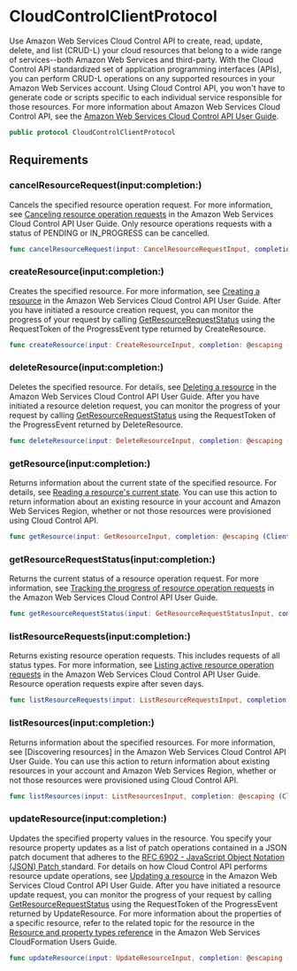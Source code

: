 # CloudControlClientProtocol

Use Amazon Web Services Cloud Control API to create, read, update, delete, and list (CRUD-L) your cloud resources that belong to a wide range of services--both Amazon Web Services and third-party. With the Cloud Control API standardized set of application programming interfaces (APIs), you can perform CRUD-L operations on any supported resources in your Amazon Web Services account. Using Cloud Control API, you won't have to generate code or scripts specific to each individual service responsible for those resources. For more information about Amazon Web Services Cloud Control API, see the [Amazon Web Services Cloud Control API User Guide](https://docs.aws.amazon.com/cloudcontrolapi/latest/userguide/what-is-cloudcontrolapi.html).

``` swift
public protocol CloudControlClientProtocol 
```

## Requirements

### cancelResourceRequest(input:completion:)

Cancels the specified resource operation request. For more information, see [Canceling resource operation requests](https://docs.aws.amazon.com/cloudcontrolapi/latest/userguide/resource-operations-manage-requests.html#resource-operations-manage-requests-cancel) in the Amazon Web Services Cloud Control API User Guide. Only resource operations requests with a status of PENDING or IN\_PROGRESS can be cancelled.

``` swift
func cancelResourceRequest(input: CancelResourceRequestInput, completion: @escaping (ClientRuntime.SdkResult<CancelResourceRequestOutputResponse, CancelResourceRequestOutputError>) -> Void)
```

### createResource(input:completion:)

Creates the specified resource. For more information, see [Creating a resource](https://docs.aws.amazon.com/cloudcontrolapi/latest/userguide/resource-operations-create.html) in the Amazon Web Services Cloud Control API User Guide. After you have initiated a resource creation request, you can monitor the progress of your request by calling [GetResourceRequestStatus](https://docs.aws.amazon.com/cloudcontrolapi/latest/APIReference/API_GetResourceRequestStatus.html) using the RequestToken of the ProgressEvent type returned by CreateResource.

``` swift
func createResource(input: CreateResourceInput, completion: @escaping (ClientRuntime.SdkResult<CreateResourceOutputResponse, CreateResourceOutputError>) -> Void)
```

### deleteResource(input:completion:)

Deletes the specified resource. For details, see [Deleting a resource](https://docs.aws.amazon.com/cloudcontrolapi/latest/userguide/resource-operations-delete.html) in the Amazon Web Services Cloud Control API User Guide. After you have initiated a resource deletion request, you can monitor the progress of your request by calling [GetResourceRequestStatus](https://docs.aws.amazon.com/cloudcontrolapi/latest/APIReference/API_GetResourceRequestStatus.html) using the RequestToken of the ProgressEvent returned by DeleteResource.

``` swift
func deleteResource(input: DeleteResourceInput, completion: @escaping (ClientRuntime.SdkResult<DeleteResourceOutputResponse, DeleteResourceOutputError>) -> Void)
```

### getResource(input:completion:)

Returns information about the current state of the specified resource. For details, see [Reading a resource's current state](https://docs.aws.amazon.com/cloudcontrolapi/latest/userguide/resource-operations-read.html). You can use this action to return information about an existing resource in your account and Amazon Web Services Region, whether or not those resources were provisioned using Cloud Control API.

``` swift
func getResource(input: GetResourceInput, completion: @escaping (ClientRuntime.SdkResult<GetResourceOutputResponse, GetResourceOutputError>) -> Void)
```

### getResourceRequestStatus(input:completion:)

Returns the current status of a resource operation request. For more information, see [Tracking the progress of resource operation requests](https://docs.aws.amazon.com/cloudcontrolapi/latest/userguide/resource-operations-manage-requests.html#resource-operations-manage-requests-track) in the Amazon Web Services Cloud Control API User Guide.

``` swift
func getResourceRequestStatus(input: GetResourceRequestStatusInput, completion: @escaping (ClientRuntime.SdkResult<GetResourceRequestStatusOutputResponse, GetResourceRequestStatusOutputError>) -> Void)
```

### listResourceRequests(input:completion:)

Returns existing resource operation requests. This includes requests of all status types. For more information, see [Listing active resource operation requests](https://docs.aws.amazon.com/cloudcontrolapi/latest/userguide/resource-operations-manage-requests.html#resource-operations-manage-requests-list) in the Amazon Web Services Cloud Control API User Guide. Resource operation requests expire after seven days.

``` swift
func listResourceRequests(input: ListResourceRequestsInput, completion: @escaping (ClientRuntime.SdkResult<ListResourceRequestsOutputResponse, ListResourceRequestsOutputError>) -> Void)
```

### listResources(input:completion:)

Returns information about the specified resources. For more information, see \[Discovering resources\] in the Amazon Web Services Cloud Control API User Guide. You can use this action to return information about existing resources in your account and Amazon Web Services Region, whether or not those resources were provisioned using Cloud Control API.

``` swift
func listResources(input: ListResourcesInput, completion: @escaping (ClientRuntime.SdkResult<ListResourcesOutputResponse, ListResourcesOutputError>) -> Void)
```

### updateResource(input:completion:)

Updates the specified property values in the resource. You specify your resource property updates as a list of patch operations contained in a JSON patch document that adheres to the [ RFC 6902 - JavaScript Object Notation (JSON) Patch ](https://datatracker.ietf.org/doc/html/rfc6902) standard. For details on how Cloud Control API performs resource update operations, see [Updating a resource](https://docs.aws.amazon.com/cloudcontrolapi/latest/userguide/resource-operations-update.html) in the Amazon Web Services Cloud Control API User Guide. After you have initiated a resource update request, you can monitor the progress of your request by calling [GetResourceRequestStatus](https://docs.aws.amazon.com/cloudcontrolapi/latest/APIReference/API_GetResourceRequestStatus.html) using the RequestToken of the ProgressEvent returned by UpdateResource. For more information about the properties of a specific resource, refer to the related topic for the resource in the [Resource and property types reference](https://docs.aws.amazon.com/AWSCloudFormation/latest/UserGuide/aws-template-resource-type-ref.html) in the Amazon Web Services CloudFormation Users Guide.

``` swift
func updateResource(input: UpdateResourceInput, completion: @escaping (ClientRuntime.SdkResult<UpdateResourceOutputResponse, UpdateResourceOutputError>) -> Void)
```
